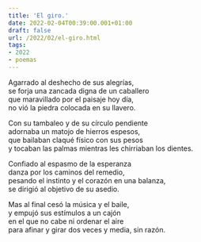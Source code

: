 ```yaml
---
title: 'El giro.'
date: 2022-02-04T00:39:00.001+01:00
draft: false
url: /2022/02/el-giro.html
tags: 
- 2022
- poemas
---
```


Agarrado al deshecho de sus alegrías,  
se forja una zancada digna de un caballero  
que maravillado por el paisaje hoy día,  
no vió la piedra colocada en su llavero.  

Con su tambaleo y de su círculo pendiente  
adornaba un matojo de hierros espesos,  
que bailaban claqué físico con sus pesos  
y tocaban las palmas mientras les chirriaban los dientes.  

Confiado al espasmo de la esperanza  
danza por los caminos del remedio,  
pesando el instinto y el corazón en una balanza,  
se dirigió al objetivo de su asedio.  

Mas al final cesó la música y el baile,  
y empujó sus estímulos a un cajón  
en el que no cabe ni ordenar el aire  
para afinar y girar dos veces y media, sin razón.  